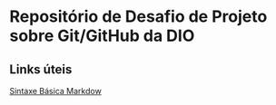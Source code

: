 # Repositório de Desafio de Projeto sobre Git/GitHub da DIO

## Links úteis
[Sintaxe Básica Markdow](https://www.markdownguide.org/basic-syntax/)
